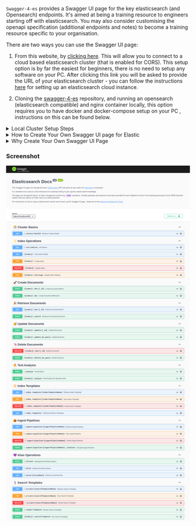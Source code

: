 `Swagger-4-es` provides a Swagger UI page for the key elasticsearch (and Opensearch) endpoints. It's aimed at being a training resource to engineers starting off with elasticsearch. You may also consider customising the openapi specification (additional endpoints and notes) to become a training resource specific to your organisation.   

There are two ways you can use the Swagger UI page:

1. From this website, by [clicking here](https://www.swarmee.net/swagger-4-es/swagger.html). This will allow you to connect to a cloud based elasticsearch cluster (that is enabled for CORS). This setup option is by far the easiest for beginners, there is no need to setup any software on your PC. After clicking this link you will be asked to provide the URL of your elasticsearch cluster - you can follow the instructions [here](https://www.swarmee.net/swagger-4-es/elasticsearch-cloud-instance-setup/) for setting up an elasticsearch cloud instance. 

2. Cloning the [swagger-4-es](https://github.com/swarmee/swagger-4-es) repository, and running an opensearch (elasticsearch compatible) and nginx container locally, this option requires you to have docker and docker-compose setup on your PC , instructions on this can be found below. 

<details><summary>Local Cluster Setup Steps</summary>      

Follow these steps if you are going with the second option above. 

### Prerequisite

The following software and configuration is required on your computer to boot up the containers:

- `docker`. See these [docs](https://docs.docker.com/get-docker/) for instructions.
- `docker-compose`. See these [docs](https://docs.docker.com/compose/install/) for instructions.
- Increase the `mmap` count on linux systems. See these [docs](https://www.elastic.co/guide/en/elasticsearch/reference/current/vm-max-map-count.html) for instructions.


### Usage

```shell
docker-compose up
```

Then open [https://localhost/index.html](https://index/swagger.html) to see the Swagger UI page.

**Noting**:

- The local cluster is actually a [Opensearch](https://opensearch.org/) cluster - however this is compatible with Elasticsearch 7.10.2.
- The Opensearch cluster will take a little while to boot up - at least 15 seconds (you should see the messages scrolling through on your terminal as it starts up).
- The container starts a nginx reverse proxy to host the Swagger UI page, it generates a self signed certificate so you will need to accept the warning message in your browser. I.e. it is expected to see a `Warning: Potential Security Risk Ahead` message when you open the Swagger UI link (Click Proceed).
- No authentication is required for the local cluster. 

The cluster is also avaliable directly at [http://localhost:9200](http://localhost:9200)

</details>

<details><summary>How to Create Your Own Swagger UI page for Elastic</summary>    

The way to set this up fo yourself is very straight forward:

1. Document your schema as a `openapi.json` file - [Swagger Hub](https://app.swaggerhub.com) can help with this.
2. Copy the `dist` folder from the [Swagger UI](https://github.com/swagger-api/swagger-ui/blob/master/docs/usage/installation.md) github page.
3. Drop in your `openapi.json` from step one into the same folder as the HTML index file.
4. change the `url` parameter in the `index.html` to "./openapi.json". so it looks like this :

```javascript
const ui = SwaggerUIBundle({
  url: "./openapi.json",
  dom_id: "#swagger-ui",
  defaultModelsExpandDepth: -1,
  defaultModelExpandDepth: -1,
  docExpansion: "none",
  displayRequestDuration: true,
  useUnsafeMarkdown: true,
  deepLinking: true,
  presets: [SwaggerUIBundle.presets.apis, SwaggerUIStandalonePreset],
  plugins: [SwaggerUIBundle.plugins.DownloadUrl],
  layout: "StandaloneLayout",
});
```

It's also possible to include the openapi schema directly in the `index.html` file. To do this replace the `url` parameter with the `spec` parameter and make it equal the openapi schema. 

</details>

<details><summary>Why Create Your Own Swagger UI Page</summary>    


Why would you want to setup your own Swagger Page to Elasticsearch:

- Documenting the key endpoints saves a lot of google searching for precise parameters and lets you annotate specific end points (e.g. issues in dev/test check to see if the cluster has gone read-only due to space constraints). The example Swagger UI page provided in the repo demonstrates how to use the Swagger UI page for basic elasticsearch training.   

- It's also much more precise and faster to go to a Swagger UI page and hit `try it out` and select a preconfigured payload from a list, than go into dev tools in kibana and write out a payload.

- It allows you to build automated tests again the openapi specification using tools like [schemathesis](https://schemathesis.readthedocs.io/en/stable/). So when you want to upgrade elasticsearch you can test the APIs and your configuration are performing the way you expect. The openapi specification can be used to drive your tests by having endpoints that create indexes with data and then query that data.

- It allows you to create mock elasticsearch enpoints for frontend development with tools such as [postman.co](https://postman.co) or [openapi-mock](https://github.com/muonsoft/openapi-mock). 

</details>

### Screenshot

[![Swagger UI Screenshot](./docs/Swagger-UI-Screenshot.png)](./docs/Swagger-UI-Screenshot.png)
